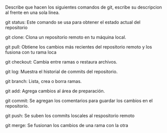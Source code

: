 Describe que hacen los siguientes comandos de git, escribe su descripcion al frente en una sola linea.

git status: Este comando se usa para obtener el estado actual del repositorio

git clone: Clona un repositorio remoto en tu máquina local. 

git pull: Obtiene los cambios más recientes del repositorio remoto y los fusiona con tu rama loca

git checkout: Cambia entre ramas o restaura archivos.

git log: Muestra el historial de commits del repositorio.

git branch: Lista, crea o borra ramas.

git add: Agrega cambios al área de preparación.

git commit: Se agregan los comentarios para guardar los cambios en el repositorio.

git push: Se suben los commits loscales al respositorio remoto

git merge: Se fusionan los cambios de una rama con la otra